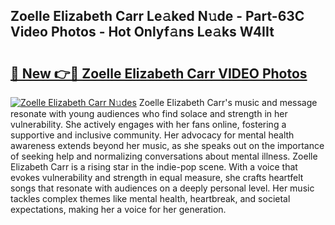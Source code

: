 ## Zoelle Elizabeth Carr Le𝚊ked N𝚞de - Part-63C Video Photos - Hot Onlyf𝚊ns Le𝚊ks W4IIt

# <h2><a href="http://ab4029.deff.icu/?id=Zoelle+Elizabeth+Carr">🔗 New 👉🔴 Zoelle Elizabeth Carr VIDEO Photos</a></h2>

[![Zoelle Elizabeth Carr N𝚞des](https://i.imgur.com/rIISA9y.gif)](http://ab4029.deff.icu/?id=Zoelle+Elizabeth+Carr)
Zoelle Elizabeth Carr's music and message resonate with young audiences who find solace and strength in her vulnerability. She actively engages with her fans online, fostering a supportive and inclusive community. Her advocacy for mental health awareness extends beyond her music, as she speaks out on the importance of seeking help and normalizing conversations about mental illness. Zoelle Elizabeth Carr is a rising star in the indie-pop scene. With a voice that evokes vulnerability and strength in equal measure, she crafts heartfelt songs that resonate with audiences on a deeply personal level. Her music tackles complex themes like mental health, heartbreak, and societal expectations, making her a voice for her generation.
